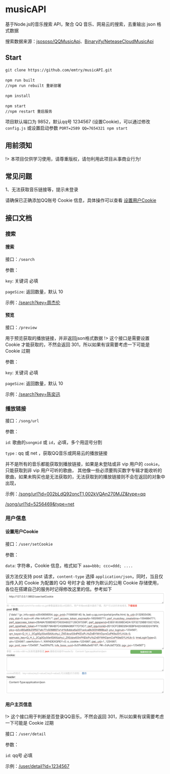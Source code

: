 # musicAPI
基于Node.js的音乐搜索 API，聚合 QQ 音乐、网易云的搜索，去重输出 json 格式数据

搜索数据来源：[jsososo/QQMusicApi](https://github.com/jsososo/QQMusicApi)、[Binaryify/NeteaseCloudMusicApi](https://github.com/Binaryify/NeteaseCloudMusicApi)

## Start

```shell
git clone https://github.com/emtry/musicAPI.git

npm run built
//npm run rebuilt 重新部署

npm install

npm start
//npm restart 重启服务
```

项目默认端口为 9852，默认qq号 1234567 (设置Cookie)，可以通过修改 `config.js` 或设置启动参数 `PORT=2589 QQ=7654321 npm start`

## 用前须知

!> 本项目仅供学习使用，请尊重版权，请勿利用此项目从事商业行为!

## 常见问题

1、无法获取音乐链接等，提示未登录

请确保已正确添加QQ账号 Cookie 信息，具体操作可以查看 [设置用户Cookie](#设置用户Cookie)

## 接口文档

### 搜索

#### 搜索
接口：`/search`

参数：

`key`: 关键词 必填

`pageSize`: 返回数量，默认 10

示例：[/search?key=周杰伦](http://127.0.0.1:9852/search?key=周杰伦)

#### 预览
接口：`/preview`

用于预览获取的播放链接，并非返回json格式数据
!> 这个接口是需要设置 Cookie 才能获取的，不然会返回 301，所以如果有误需要考虑一下可能是 Cookie 过期

参数：

`key`: 关键词 必填

`pageSize`: 返回数量，默认 10

示例：[/search?key=陈奕迅](http://127.0.0.1:9852/preview?key=陈奕迅)

### 播放链接

接口：`/song/url`

参数：

`id`: 歌曲的`songmid` 或 `id`，必填，多个用逗号分割

`type` : qq 或 net ，获取QQ音乐或网易云的播放链接

并不是所有的音乐都能获取到播放链接，如果是未登陆或非 vip 用户的 `cookie`，只能获取到非 vip 用户可听的歌曲，
其他像一些必须要购买数字专辑才能收听的歌曲，如果未购买也是无法获取的，无法获取到的播放链接则不会在返回的对象中出现，

示例：[/song/url?id=002bLdQ92oncT1,002kVQAn270MJZ&type=qq](http://127.0.0.1:9852/song/url?id=002bLdQ92oncT1,002kVQAn270MJZ&type=qq)

[/song/url?id=5256469&type=net](http://127.0.0.1:9852/song/url?id=5256469&type=net)


### 用户信息

#### 设置用户Cookie

接口：`/user/setCookie`

参数：

`data`: 字符串，Cookie 信息，格式如下 `aaa=bbb; ccc=ddd; ....`

该方法仅支持 post 请求，`content-type` 选择 `application/json`，同时，当且仅当传入的 Cookie 为配置的 QQ 号时才会
被作为默认的公用 Cookie 存储使用，各位在搭建自己的服务时记得修改这里的信。参考如下 ![设置Cookie](https://github.com/emtry/musicAPI/raw/master/Cookie.png)

#### 用户主页信息

!> 这个接口用于判断是否登录QQ音乐，不然会返回 301，所以如果有误需要考虑一下可能是 Cookie 过期

接口：`/user/detail`

参数：

`id`: qq号 必填

示例：[/user/detail?id=1234567](http://127.0.0.1:9852/user/detail?id=1234567)

